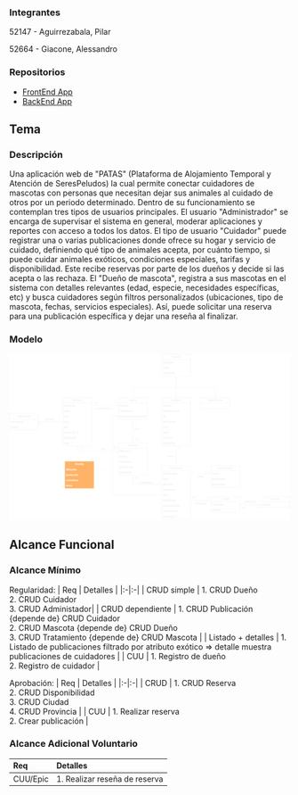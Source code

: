 ### Integrantes

52147 - Aguirrezabala, Pilar

52664 - Giacone, Alessandro

### Repositorios

* [FrontEnd App](https://github.com/AleGiacone/FrontEnd)
* [BackEnd App](https://github.com/AleGiacone/BackEnd)

## Tema
### Descripción
Una aplicación web de "PATAS" (Plataforma de Alojamiento Temporal y Atención de SeresPeludos) la cual permite conectar cuidadores de mascotas con personas que necesitan dejar sus animales al cuidado de otros por un periodo determinado. Dentro de su funcionamiento se contemplan tres tipos de usuarios principales. El usuario "Administrador" se encarga de supervisar el sistema en general, moderar aplicaciones y reportes con acceso a todos los datos. El tipo de usuario "Cuidador" puede registrar una o varias publicaciones donde ofrece su hogar y servicio de cuidado, definiendo qué tipo de animales acepta, por cuánto tiempo, si puede cuidar animales exóticos, condiciones especiales, tarifas y disponibilidad. Este recibe reservas por parte de los dueños y decide si las acepta o las rechaza. El "Dueño de mascota", registra a sus mascotas en el sistema con detalles relevantes (edad, especie, necesidades específicas, etc) y busca cuidadores según filtros personalizados (ubicaciones, tipo de mascota, fechas, servicios especiales). Así, puede solicitar una reserva para una publicación específica y dejar una reseña al finalizar.

### Modelo
![PrimeroModelo](Petsbnb.png)


## Alcance Funcional
### Alcance Mínimo
Regularidad:
| Req  | Detalles |
|:-|:-|
| CRUD simple   | 1. CRUD Dueño <br> 2. CRUD Cuidador <br> 3. CRUD Administador|
| CRUD dependiente      | 1. CRUD Publicación {depende de} CRUD Cuidador <br> 2. CRUD Mascota {depende de} CRUD Dueño <br> 3. CRUD Tratamiento {depende de} CRUD Mascota  |
| Listado + detalles  | 1. Listado de publicaciones filtrado por atributo exótico => detalle muestra publicaciones de cuidadores |
| CUU | 1. Registro de dueño <br> 2. Registro de cuidador |

Aprobación:
| Req  | Detalles |
|:-|:-|
| CRUD | 1. CRUD Reserva  <br> 2. CRUD Disponibilidad <br> 3. CRUD Ciudad  <br> 4. CRUD Provincia   |
| CUU | 1. Realizar reserva <br> 2. Crear publicación  |

### Alcance Adicional Voluntario
| Req  | Detalles |
|:-|:-|
| CUU/Epic| 1. Realizar reseña de reserva|
